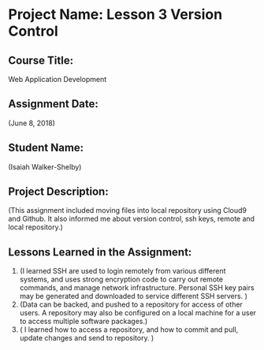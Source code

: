 # Project Name:  Lesson 3 Version Control


## Course Title:
Web Application Development

## Assignment Date:  
(June 8, 2018)

## Student Name:  
(Isaiah Walker-Shelby)

## Project Description:
(This assignment included moving files into local repository using Cloud9 and Github. It also informed me about version control, ssh keys, remote and local repository.)

## Lessons Learned in the Assignment:
1. (I learned SSH are used to login remotely from various different systems, and uses strong encryption code to carry out remote commands, and manage network infrastructure. Personal SSH key pairs may be generated and downloaded to service different SSH servers. )
2. (Data can be backed, and pushed to a repository for access of other users. A repository may also be configured on a local machine for a user to access multiple software packages.)
3. ( I learned how to access a repository, and how to commit and pull, update changes and send to repository. )

